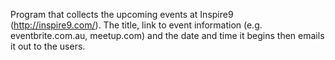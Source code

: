 Program that collects the upcoming events at Inspire9 (http://inspire9.com/). The title, link to event information (e.g. eventbrite.com.au, meetup.com) and the date and time it begins then emails it out to the users.

